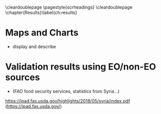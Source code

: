 \cleardoublepage
\pagestyle{scrheadings}
\cleardoublepage
\chapter{Results}\label{ch:results}

# Maps and Charts

- display and describe

# Validation results using EO/non-EO sources

- (FAO food security services, statistics from Syria…)

https://ipad.fas.usda.gov/highlights/2018/05/syria/index.pdf (https://ipad.fas.usda.gov/)
